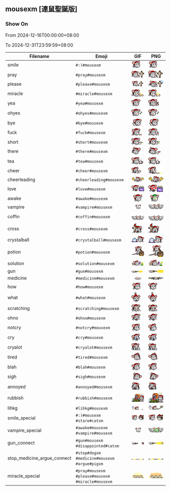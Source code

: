 ## mousexm [連鼠聖誕版]

### Show On
From 2024-12-16T00:00:00+08:00

To 2024-12-31T23:59:59+08:00

| Filename | Emoji | GIF | PNG |
| --- | --- | --- | --- |
| smile | `#:)#mousexm` | ![smile](../../assets/android/faces/mousexm/smile.gif) | ![smile](../../assets/android/faces_png/mousexm/smile.png) |
| pray | `#pray#mousexm` | ![pray](../../assets/android/faces/mousexm/pray.gif) | ![pray](../../assets/android/faces_png/mousexm/pray.png) |
| please | `#please#mousexm` | ![please](../../assets/android/faces/mousexm/please.gif) | ![please](../../assets/android/faces_png/mousexm/please.png) |
| miracle | `#miracle#mousexm` | ![miracle](../../assets/android/faces/mousexm/miracle.gif) | ![miracle](../../assets/android/faces_png/mousexm/miracle.png) |
| yea | `#yea#mousexm` | ![yea](../../assets/android/faces/mousexm/yea.gif) | ![yea](../../assets/android/faces_png/mousexm/yea.png) |
| ohyes | `#ohyes#mousexm` | ![ohyes](../../assets/android/faces/mousexm/ohyes.gif) | ![ohyes](../../assets/android/faces_png/mousexm/ohyes.png) |
| bye | `#bye#mousexm` | ![bye](../../assets/android/faces/mousexm/bye.gif) | ![bye](../../assets/android/faces_png/mousexm/bye.png) |
| fuck | `#fuck#mousexm` | ![fuck](../../assets/android/faces/mousexm/fuck.gif) | ![fuck](../../assets/android/faces_png/mousexm/fuck.png) |
| short | `#short#mousexm` | ![short](../../assets/android/faces/mousexm/short.gif) | ![short](../../assets/android/faces_png/mousexm/short.png) |
| there | `#there#mousexm` | ![there](../../assets/android/faces/mousexm/there.gif) | ![there](../../assets/android/faces_png/mousexm/there.png) |
| tea | `#tea#mousexm` | ![tea](../../assets/android/faces/mousexm/tea.gif) | ![tea](../../assets/android/faces_png/mousexm/tea.png) |
| cheer | `#cheer#mousexm` | ![cheer](../../assets/android/faces/mousexm/cheer.gif) | ![cheer](../../assets/android/faces_png/mousexm/cheer.png) |
| cheerleading | `#cheerleading#mousexm` | ![cheerleading](../../assets/android/faces/mousexm/cheerleading.gif) | ![cheerleading](../../assets/android/faces_png/mousexm/cheerleading.png) |
| love | `#love#mousexm` | ![love](../../assets/android/faces/mousexm/love.gif) | ![love](../../assets/android/faces_png/mousexm/love.png) |
| awake | `#awake#mousexm` | ![awake](../../assets/android/faces/mousexm/awake.gif) | ![awake](../../assets/android/faces_png/mousexm/awake.png) |
| vampire | `#vampire#mousexm` | ![vampire](../../assets/android/faces/mousexm/vampire.gif) | ![vampire](../../assets/android/faces_png/mousexm/vampire.png) |
| coffin | `#coffin#mousexm` | ![coffin](../../assets/android/faces/mousexm/coffin.gif) | ![coffin](../../assets/android/faces_png/mousexm/coffin.png) |
| cross | `#cross#mousexm` | ![cross](../../assets/android/faces/mousexm/cross.gif) | ![cross](../../assets/android/faces_png/mousexm/cross.png) |
| crystalball | `#crystalball#mousexm` | ![crystalball](../../assets/android/faces/mousexm/crystalball.gif) | ![crystalball](../../assets/android/faces_png/mousexm/crystalball.png) |
| potion | `#potion#mousexm` | ![potion](../../assets/android/faces/mousexm/potion.gif) | ![potion](../../assets/android/faces_png/mousexm/potion.png) |
| solution | `#solution#mousexm` | ![solution](../../assets/android/faces/mousexm/solution.gif) | ![solution](../../assets/android/faces_png/mousexm/solution.png) |
| gun | `#gun#mousexm` | ![gun](../../assets/android/faces/mousexm/gun.gif) | ![gun](../../assets/android/faces_png/mousexm/gun.png) |
| medicine | `#medicine#mousexm` | ![medicine](../../assets/android/faces/mousexm/medicine.gif) | ![medicine](../../assets/android/faces_png/mousexm/medicine.png) |
| how | `#how#mousexm` | ![how](../../assets/android/faces/mousexm/how.gif) | ![how](../../assets/android/faces_png/mousexm/how.png) |
| what | `#what#mousexm` | ![what](../../assets/android/faces/mousexm/what.gif) | ![what](../../assets/android/faces_png/mousexm/what.png) |
| scratching | `#scratching#mousexm` | ![scratching](../../assets/android/faces/mousexm/scratching.gif) | ![scratching](../../assets/android/faces_png/mousexm/scratching.png) |
| ohno | `#ohno#mousexm` | ![ohno](../../assets/android/faces/mousexm/ohno.gif) | ![ohno](../../assets/android/faces_png/mousexm/ohno.png) |
| notcry | `#notcry#mousexm` | ![notcry](../../assets/android/faces/mousexm/notcry.gif) | ![notcry](../../assets/android/faces_png/mousexm/notcry.png) |
| cry | `#cry#mousexm` | ![cry](../../assets/android/faces/mousexm/cry.gif) | ![cry](../../assets/android/faces_png/mousexm/cry.png) |
| cryalot | `#cryalot#mousexm` | ![cryalot](../../assets/android/faces/mousexm/cryalot.gif) | ![cryalot](../../assets/android/faces_png/mousexm/cryalot.png) |
| tired | `#tired#mousexm` | ![tired](../../assets/android/faces/mousexm/tired.gif) | ![tired](../../assets/android/faces_png/mousexm/tired.png) |
| blah | `#blah#mousexm` | ![blah](../../assets/android/faces/mousexm/blah.gif) | ![blah](../../assets/android/faces_png/mousexm/blah.png) |
| sigh | `#sigh#mousexm` | ![sigh](../../assets/android/faces/mousexm/sigh.gif) | ![sigh](../../assets/android/faces_png/mousexm/sigh.png) |
| annoyed | `#annoyed#mousexm` | ![annoyed](../../assets/android/faces/mousexm/annoyed.gif) | ![annoyed](../../assets/android/faces_png/mousexm/annoyed.png) |
| rubbish | `#rubbish#mousexm` | ![rubbish](../../assets/android/faces/mousexm/rubbish.gif) | ![rubbish](../../assets/android/faces_png/mousexm/rubbish.png) |
| lihkg | `#lihkg#mousexm` | ![lihkg](../../assets/android/faces/mousexm/lihkg.gif) | ![lihkg](../../assets/android/faces_png/mousexm/lihkg.png) |
| smile_special | `#:)#mousexm #stare#catxm` | ![smile_special](../../assets/android/faces/mousexm/smile_special.gif) | ![smile_special](../../assets/android/faces_png/mousexm/smile_special.png) |
| vampire_special | `#awake#mousexm #vampire#mousexm` | ![vampire_special](../../assets/android/faces/mousexm/vampire_special.gif) | ![vampire_special](../../assets/android/faces_png/mousexm/vampire_special.png) |
| gun_connect | `#gun#mousexm #disappointed#catxm` | ![gun_connect](../../assets/android/faces/mousexm/gun_connect.gif) | ![gun_connect](../../assets/android/faces_png/mousexm/gun_connect.png) |
| stop_medicine_argue_connect | `#stop#dogxm #medicine#mousexm #argue#pigxm` | ![stop_medicine_argue_connect](../../assets/android/faces/mousexm/stop_medicine_argue_connect.gif) | ![stop_medicine_argue_connect](../../assets/android/faces_png/mousexm/stop_medicine_argue_connect.png) |
| miracle_special | `#pray#mousexm #please#mousexm #miracle#mousexm` | ![miracle_special](../../assets/android/faces/mousexm/miracle_special.gif) | ![miracle_special](../../assets/android/faces_png/mousexm/miracle_special.png) |

